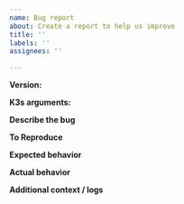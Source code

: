 ```yaml
---
name: Bug report
about: Create a report to help us improve
title: ''
labels: ''
assignees: ''

---
```


<!-- Thanks for helping us to improve k3s! We welcome all bug reports. Please fill out each area of the template so we can better help you.  ***You can delete this message portion of the bug report.*** -->

**Version:**
<!-- Provide the output from `k3s -v` -->

**K3s arguments:**
<!-- Provide the flags used to install or run k3s server. -->

**Describe the bug**
<!-- A clear and concise description of what the bug is. -->

**To Reproduce**
<!-- Steps to reproduce the behavior: -->

**Expected behavior**
<!-- A clear and concise description of what you expected to happen. -->

**Actual behavior**
<!-- A clear and concise description of what actually happened. -->

**Additional context / logs**
<!-- Add any other context and/or logs about the problem here. -->
